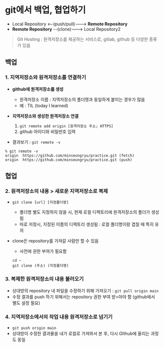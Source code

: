 # git에서 백업, 협업하기

- Local Repository <--(push/pull)---> **Remote Repository** 
- **Remote Repository** --(clone)---> Local Repository2

> Git Hosting : 원격저장소를 제공하는 서비스로, gitlab, github 등 다양한 종류가 있음



## 백업

### 1. 지역저장소와 원격저장소를 연결하기

- **github에 원격저장소를 생성**
  - 원격저장소 이름 : 지역저장소의 폴더명과 동일하게 붙이는 경우가 많음
  - 예 : TIL (today I learned)
- **지역저장소와 생성한 원격저장소 연결**
  1. `git remote add origin [원격저장소 주소; HTTPS]` 
  2. github 아이디와 비밀번호 입력

- 결과보기 : `git remote -v`

```
% git remote -v
origin	https://github.com/minseungryu/practice.git (fetch)
origin	https://github.com/minseungryu/practice.git (push)
```





## 협업

### 2. 원격저장소의 내용 > 새로운 지역저장소로 복제

- `git clone [url] [지정폴더명]`

  - 폴더명 별도 지정하지 않을 시, 현재 로컬 디렉토리에 원격저장소의 폴더가 생성됨
  - 따로 저정시, 지정된 이름의 디렉토리 생성됨 : 로컬 폴더명이랑 겹칠 때 특히 유의

- clone은 repository를 가져갈 사람만 할 수 있음

  - 사전에 권한 부여가 필요함

  ```
  cd ~
  git clone (주소) (지정폴더명)
  ```

  

### 3. 복제한 원격저장소의 내용 불러오기

- 상대방의 repository 내 파일을 수정하기 위해 가져오기 : `git pull origin main`
- 수정 결과를 push 하기 위해서는 repository 권한 부여 받>아야 함 (github에서 별도 설정 필요)



### 4. 지역저장소에서의 작업 내용 원격저장소로 넘기기

- `git push origin main`
- 상대방이 수정한 결과물을 내가 로컬로 가져와서 본 후, 다시 GIthub에 올리는 과정도 동일 